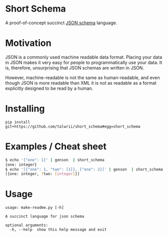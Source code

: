 <!-- This is generated by make-readme.py do not edit -->
# Short Schema

A proof-of-concept succinct [JSON schema](http://json-schema.org/) language.

# Motivation

JSON is a commonly used machine readable data format.
Placing your data in JSON makes it very easy for people to programmatically use your data.
It is, therefore, unsurprising that JSON schemas are written in JSON.

However, machine-readable is not the same as human-readable,
   and even though JSON is more readable than XML
   it is not as readable as a format explicitly designed to be read by a human.

# Installing

```
pip install git+https://github.com/talwrii/short_schema#egg=short_schema
```

# Examples / Cheat sheet

```bash
$ echo '{"one": 1}' | genson  | short_schema
{one: integer}
$ echo '[{"one": 1, "two": [1]}, {"one": 2}]' | genson  | short_schema
[{one: integer, ?two: [integer]}]

```

# Usage

```
usage: make-readme.py [-h]

A succinct language for json schema

optional arguments:
  -h, --help  show this help message and exit

```
